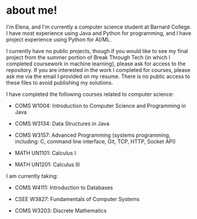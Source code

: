 # about me!

I'm Elena, and I'm currently a computer science student at Barnard College. I have most experience using Java and Python for programming, and I have project experience using Python for AI/ML. 

I currently have no public projects, though if you would like to see my final project from the summer portion of Break Through Tech (in which I completed coursework in machine learning), please ask for access to the repository. If you are interested in the work I completed for courses, please ask me via the email I provided on my resume. There is no public access to these files to avoid publishing my solutions.



I have completed the following courses related to computer science:

- COMS W1004: Introduction to Computer Science and Programming in Java
  
- COMS W3134: Data Structures in Java
  
- COMS W3157: Advanced Programming (systems programming, including: C, command line interface, Git, TCP, HTTP, Socket API)

- MATH UN1101: Calculus I
  
- MATH UN1201: Calculus III
  
I am currently taking:

- COMS W4111: Introduction to Databases

- CSEE W3827: Fundamentals of Computer Systems

- COMS W3203: Discrete Mathematics

